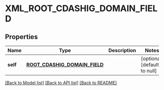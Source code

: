 # XML_ROOT_CDASHIG_DOMAIN_FIELD

## Properties
Name | Type | Description | Notes
------------ | ------------- | ------------- | -------------
**self** | [**ROOT_CDASHIG_DOMAIN_FIELD**](RootCdashigDomainField.md) |  | [optional] [default to null]

[[Back to Model list]](../README.md#documentation-for-models) [[Back to API list]](../README.md#documentation-for-api-endpoints) [[Back to README]](../README.md)


